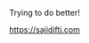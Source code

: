 Trying to do better!

https://sajidifti.com

<!---
sajidifti/sajidifti is a ✨ special ✨ repository because its `README.md` (this file) appears on your GitHub profile.
You can click the Preview link to take a look at your changes.
--->
